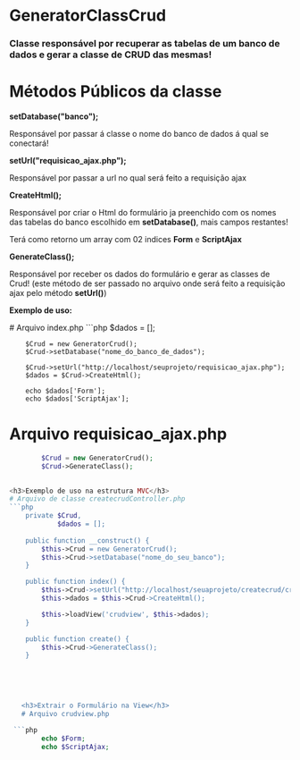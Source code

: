 # GeneratorClassCrud
<h3>Classe responsável por recuperar as tabelas de um banco de dados e gerar a classe de CRUD das mesmas!</h3>

# Métodos Públicos da classe
<strong>setDatabase("banco");</strong>
<p>Responsável por passar á classe o nome do banco de dados á qual se conectará!</p>

<strong>setUrl("requisicao_ajax.php");</strong>
<p>Responsável por passar a url no qual será feito a requisição ajax</p>

<strong>CreateHtml();</strong>
<p>Responsável por criar o Html do formulário ja preenchido com os nomes das tabelas do banco escolhido em <strong>setDatabase()</strong>, mais campos restantes!</p>
<p>Terá como retorno um array com 02 indices <strong>Form</strong> e <strong>ScriptAjax</strong></p>

<strong>GenerateClass();</strong>
<p>Responsável por receber os dados do formulário e gerar as classes de Crud! (este método de ser passado no arquivo onde será feito a requisição ajax pelo método <strong>setUrl()</strong>)</p>

<p> <strong>Exemplo de uso:</strong></p>
# Arquivo index.php
```php
        $dados = [];
        
        $Crud = new GeneratorCrud();
        $Crud->setDatabase("nome_do_banco_de_dados");
        
        $Crud->setUrl("http://localhost/seuprojeto/requisicao_ajax.php");
        $dados = $Crud->CreateHtml();
        
        echo $dados['Form'];
        echo $dados['ScriptAjax'];
 
# Arquivo requisicao_ajax.php
```php        
        $Crud = new GeneratorCrud();
        $Crud->GenerateClass();
        

<h3>Exemplo de uso na estrutura MVC</h3>
# Arquivo de classe createcrudController.php
```php
    private $Crud,
            $dados = [];
            
    public function __construct() {
        $this->Crud = new GeneratorCrud();
        $this->Crud->setDatabase("nome_do_seu_banco");
    }

    public function index() {         
        $this->Crud->setUrl("http://localhost/seuaprojeto/createcrud/create");
        $this->dados = $this->Crud->CreateHtml();

        $this->loadView('crudview', $this->dados);
    }

    public function create() {
        $this->Crud->GenerateClass();
    }
    
    
    
    
    
   <h3>Extrair o Formulário na View</h3>
   # Arquivo crudview.php
   
 ```php 
        echo $Form; 
        echo $ScriptAjax;
   
    
